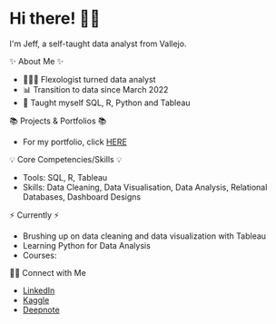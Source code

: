 # Hi there! 🙋‍♂️

I'm Jeff, a self-taught data analyst from Vallejo.

✨ About Me ✨

* 👩🏻‍💻 Flexologist turned data analyst
* 📊 Transition to data since March 2022
* 📝 Taught myself SQL, R, Python and Tableau

📚 Projects & Portfolios 📚
* For my portfolio, click [HERE](https://github.com/reyyeezy/PortfolioProjects)

💡 Core Competencies/Skills 💡
* Tools: SQL, R, Tableau
* Skills: Data Cleaning, Data Visualisation, Data Analysis, Relational Databases, Dashboard Designs

⚡️ Currently ⚡️
* Brushing up on data cleaning and data visualization with Tableau
* Learning Python for Data Analysis
* Courses:

🙌🏻 Connect with Me
* [LinkedIn](https://www.linkedin.com/in/reynald-jeffrey-david-883950196/)
* [Kaggle](https://www.kaggle.com/rjeffreydavid)
* [Deepnote](https://deepnote.com/@spike-rush-inc/Airbnbs-in-San-Francisco-5a4f6603-c79c-41ef-b6d9-b7db6b6ae41c)
